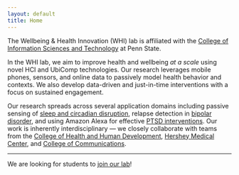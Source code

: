 ```yaml
---
layout: default
title: Home
---
```


The Wellbeing & Health Innovation (WHI) lab is affiliated with the
[College of Information Sciences and Technology][ist-link] at Penn
State.

In the WHI lab, we aim to improve health and wellbeing _at a scale_
using novel HCI and UbiComp technologies. Our research leverages
mobile phones, sensors, and online data to passively model health
behavior and contexts. We also develop data-driven and just-in-time
interventions with a focus on sustained engagement.

Our research spreads across several application domains including
passive sensing of [sleep and circadian disruption][sleep], relapse
detection in [bipolar disorder][bd-prediction], and using Amazon
Alexa for effective [PTSD interventions][alexa-ptsd]. Our work is
inherently interdisciplinary — we closely collaborate with teams
from the [College of Health and Human Development][hhd], [Hershey
Medical Center][hershey-psychiatry], and [College of Communications][comm].

---
We are looking for students to [join our lab](./prospective-students.html)!

[ist-link]: https://ist.psu.edu/
[clockwise-project]: projects/clockwise.html
[sleep]: projects/cr-distruption-phone-sensing.html
[bd-prediction]: projects/bd-prediction.html
[alexa-ptsd]: projects/alexa-ptsd.html
[hhd]: https://hhd.psu.edu/
[hershey-psychiatry]: https://hmc.pennstatehealth.org/psychiatry
[comm]: https://bellisario.psu.edu/

